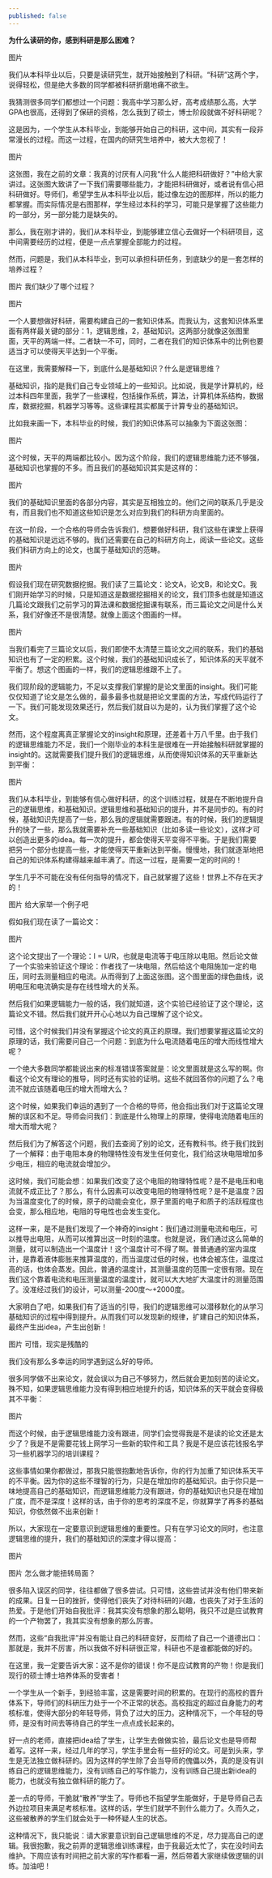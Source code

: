 ```yaml
---
published: false
---
```


**为什么读研的你，感到科研是那么困难？**

图片

我们从本科毕业以后，只要是读研究生，就开始接触到了科研。“科研”这两个字，说得轻松，但是绝大多数的同学都被科研折磨地痛不欲生。

我猜测很多同学们都想过一个问题：我高中学习那么好，高考成绩那么高，大学GPA也很高，还得到了保研的资格，怎么我到了硕士，博士阶段就做不好科研呢？

这是因为，一个学生从本科毕业，到能够开始自己的科研，这中间，其实有一段非常漫长的过程。而这一过程，在国内的研究生培养中，被大大忽视了！

图片

这张图，我在之前的文章：我真的讨厌有人问我“什么人能把科研做好？”中给大家讲过。这张图大致讲了一下我们需要哪些能力，才能把科研做好，或者说有信心把科研做好。导师们，希望学生从本科毕业以后，能过像左边的图那样，所以的能力都掌握。而实际情况是右图那样，学生经过本科的学习，可能只是掌握了这些能力的一部分，另一部分能力是缺失的。

那么，我在刚才讲的，我们从本科毕业，到能够建立信心去做好一个科研项目，这中间需要经历的过程，便是一点点掌握全部能力的过程。

然而，问题是，我们从本科毕业，到可以承担科研任务，到底缺少的是一套怎样的培养过程？

图片
我们缺少了哪个过程？




图片



一个人要想做好科研，需要构建自己的一套知识体系。而我认为，这套知识体系里面有两样最关键的部分：1，逻辑思维，2，基础知识。这两部分就像这张图里面，天平的两端一样。二者缺一不可，同时，二者在我们的知识体系中的比例也要适当才可以使得天平达到一个平衡。

在这里，我需要解释一下，到底什么是基础知识？什么是逻辑思维？

基础知识，指的是我们自己专业领域上的一些知识。比如说，我是学计算机的，经过本科四年里面，我学了一些课程，包括操作系统，算法，计算机体系结构，数据库，数据挖掘，机器学习等等。这些课程其实都属于计算专业的基础知识。

比如我来画一下，本科毕业的时候，我们的知识体系可以抽象为下面这张图： 

图片

这个时候，天平的两端都比较小。因为这个阶段，我们的逻辑思维能力还不够强，基础知识也掌握的不多。而且我们的基础知识其实是这样的： 

图片

我们的基础知识里面的各部分内容，其实是互相独立的。他们之间的联系几乎是没有，而且我们也不知道这些知识是怎么对应到我们的科研方向里面的。

在这一阶段，一个合格的导师会告诉我们，想要做好科研，我们这些在课堂上获得的基础知识是远远不够的。我们还需要在自己的科研方向上，阅读一些论文。这些我们科研方向上的论文，也属于基础知识的范畴。 

图片

假设我们现在研究数据挖掘。我们读了三篇论文：论文A，论文B，和论文C。我们刚开始学习的时候，只是知道这是数据挖掘相关的论文，我们顶多也就是知道这几篇论文跟我们之前学习的算法课和数据挖掘课有联系，而三篇论文之间是什么关系，我们好像还不是很清楚。就像上面这个图画的一样。 

图片

当我们看完了三篇论文以后，我们即使不太清楚三篇论文之间的联系，我们的基础知识也有了一定的积累。这个时候，我们的基础知识成长了，知识体系的天平就不平衡了。想这个图画的一样，我们的逻辑思维跟不上了。

我们现阶段的逻辑能力，不足以支撑我们掌握的是论文里面的insight。我们可能仅仅知道了论文是怎么做的，最多最多也就是把论文里面的方法，写成代码运行了一下。我们可能发现效果还行，然后我们就自以为是的，认为我们掌握了这个论文。

然而，这个程度离真正掌握论文的insight和原理，还差着十万八千里。由于我们的逻辑思维能力不足，我们一个刚毕业的本科生是很难在一开始接触科研就掌握的insight的。这就需要我们提升我们的逻辑思维，从而使得知识体系的天平重新达到平衡： 

图片

我们从本科毕业，到能够有信心做好科研，的这个训练过程，就是在不断地提升自己的逻辑思维，和基础知识。逻辑思维和基础知识的提升，并不是同步的。有的时候，基础知识先提高了一些，那么我的逻辑就需要跟进。有的时候，我们的逻辑提升的快了一些，那么我就需要补充一些基础知识（比如多读一些论文），这样才可以创造出更多的idea。每一次的提升，都会使得天平变得不平衡。于是我们需要把另一个部分也提高一些，才能使得天平重新达到平衡。慢慢地，我们就逐渐地把自己的知识体系构建得越来越丰满了。而这一过程，是需要一定的时间的！

学生几乎不可能在没有任何指导的情况下，自己就掌握了这些！世界上不存在天才的！

图片
给大家举一个例子吧


假如我们现在读了一篇论文： 



图片

这个论文提出了一个理论：I = U/R，也就是电流等于电压除以电阻。然后论文做了一个实验来验证这个理论：作者找了一块电阻，然后给这个电阻施加一定的电压，同时去测量相应的电流。从而得到了上面这张图。这个图里面的绿色曲线，说明电压和电流确实是存在线性增大的关系。

然后我们如果逻辑能力一般的话，我们就知道，这个实验已经验证了这个理论，这篇论文不错。然后我们就开开心心地以为自己理解了这个论文。

可惜，这个时候我们并没有掌握这个论文的真正的原理。我们想要掌握这篇论文的原理的话，我们需要问自己一个问题：到底为什么电流随着电压的增大而线性增大呢？

一个绝大多数同学都能说出来的标准错误答案就是：论文里面就是这么写的啊。你看这个论文有理论的推导，同时还有实验的证明。这些不就回答你的问题了么？电流不就应该随着电压的增大而增大么？

这个时候，如果我们幸运的遇到了一个合格的导师，他会指出我们对于这篇论文理解的误区和不足。导师会问我们：到底是什么物理上的原理，使得电流随着电压的增大而增大呢？

然后我们为了解答这个问题，我们去查阅了别的论文，还有教科书。终于我们找到了一个解释：由于电阻本身的物理特性没有发生任何变化，我们给这块电阻增加多少电压，相应的电流就会增加少。

这时候，我们可能会想：如果我们改变了这个电阻的物理特性呢？是不是电压和电流就不成正比了？那么，有什么因素可以改变电阻的物理特性呢？是不是温度？因为当温度变化了的时候，原子的动能会变化，原子里面的电子和质子的活跃程度也会变，那么相应地，电阻的导电性也会发生变化。

这样一来，是不是我们发现了一个神奇的insight：我们通过测量电流和电压，可以推导出电阻，从而可以推算出这一时刻的温度。也就是说，我们通过这么简单的测量，就可以制造出一个温度计！这个温度计可不得了啊。普普通通的室内温度计，是靠着液体膨胀来推算温度的，而当温度过低的时候，也体会被冻住，温度过高的话，也体会蒸发。因此，普通的温度计，其测量温度的范围一定很有限。现在我们这个靠着电流和电压测量温度的温度计，就可以大大地扩大温度计的测量范围了。没准经过我们的设计，可以测量-200度～+2000度。

大家明白了吧，如果我们有了适当的引导，我们的逻辑思维可以潜移默化的从学习基础知识的过程中得到提升。从而我们可以发现新的规律，扩建自己的知识体系，最终产生出idea，产生出创新！

图片
可惜，现实是残酷的


我们没有那么多幸运的同学遇到这么好的导师。

很多同学做不出来论文，就会误以为自己不够努力，然后就会更加刻苦的读论文。殊不知，如果逻辑思维能力没有得到相应地提升的话，知识体系的天平就会变得极其不平衡： 

图片

而这个时候，由于逻辑思维能力没有跟进，同学们会觉得我是不是读的论文还是太少了？我是不是需要花钱上网学习一些新的软件和工具？我是不是应该花钱报名学习一些机器学习的培训课程？

这些事情如果你都做过，那我只能很抱歉地告诉你，你的行为加重了知识体系天平的不平衡。因为你的这些不理智的行为，只是在增加你的基础知识。由于你只是一味地提高自己的基础知识，而逻辑思维能力没有跟进，你的基础知识也只是在增加广度，而不是深度！这样的话，由于你的思考的深度不足，你就算学了再多的基础知识，你依然做不出来创新！

所以，大家现在一定要意识到逻辑思维的重要性。只有在学习论文的同时，也注意逻辑思维的提升，我们的基础知识的深度才得以提高：

图片



图片
怎么做才能扭转局面？


很多陷入误区的同学，往往都做了很多尝试。只可惜，这些尝试并没有他们带来新的成果。日复一日的挫折，使得他们丧失了对待科研的兴趣，也丧失了对于生活的热爱。于是他们开始自我批评：我其实没有想象的那么聪明，我只不过是应试教育的一个产物罢了，我其实没有想象的那么厉害。

然而，这些“自我批评”并没有能让自己的科研变好，反而给了自己一个道德出口：那就是，我并不厉害，所以我做不好科研很正常，科研也不是谁都能做的好的。

在这里，我一定要告诉大家：这不是你的错误！你不是应试教育的产物！你是我们现行的硕士博士培养体系的受害者！

一个学生从一个新手，到经验丰富，这是需要时间的积累的。在现行的高校的晋升体系下，导师们的科研压力处于一个不正常的状态。高校指定的超过自身能力的考核标准，使得大部分的年轻导师，背负了过大的压力。这种情况下，一个年轻的导师，是没有时间去等待自己的学生一点点成长起来的。

好一点的老师，直接把idea给了学生，让学生去做做实验，最后论文也是导师帮着写。这样一来，经过几年的学习，学生手里会有一些好的论文。可是到头来，学生是无法独立做科研的。因为这样的学生除了会当导师的傀儡以外，真的是没有训练自己的逻辑思维能力，没有训练自己的写作能力，没有训练自己提出新idea的能力，也就没有独立做科研的能力了。

差一点的导师，干脆就“散养”学生了。导师也不指望学生能做好，于是导师自己去外边拉项目来满足考核标准。这样的话，学生们就学不到什么能力了。久而久之，这些被散养的学生们就会处于一种怀疑人生的状态。

这种情况下，我只能说：请大家要意识到自己逻辑思维的不足，尽力提高自己的逻辑。我很抱歉，我之前弄的逻辑思维训练课程，由于我最近太忙了，实在没时间去维护。下周应该有时间把之前大家的写作都看一遍，然后带着大家继续做逻辑的训练。加油吧！
